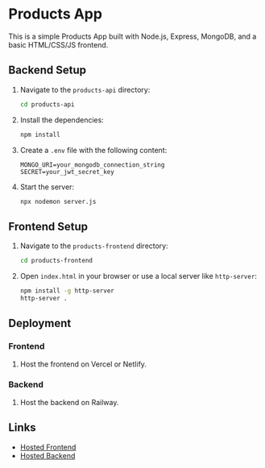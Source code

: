 # Products App

This is a simple Products App built with Node.js, Express, MongoDB, and a basic HTML/CSS/JS frontend.

## Backend Setup

1. Navigate to the `products-api` directory:
    ```bash
    cd products-api
    ```

2. Install the dependencies:
    ```bash
    npm install
    ```

3. Create a `.env` file with the following content:
    ```
    MONGO_URI=your_mongodb_connection_string
    SECRET=your_jwt_secret_key
    ```

4. Start the server:
    ```bash
    npx nodemon server.js
    ```

## Frontend Setup

1. Navigate to the `products-frontend` directory:
    ```bash
    cd products-frontend
    ```

2. Open `index.html` in your browser or use a local server like `http-server`:
    ```bash
    npm install -g http-server
    http-server .
    ```

## Deployment

### Frontend

1. Host the frontend on Vercel or Netlify.

### Backend

1. Host the backend on Railway.

## Links

- [Hosted Frontend](http://example-frontend-link)
- [Hosted Backend](http://example-backend-link)

